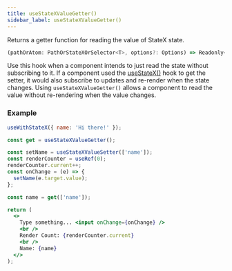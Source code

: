 ```yaml
---
title: useStateXValueGetter()
sidebar_label: useStateXValueGetter()
---
```


Returns a getter function for reading the value of StateX state.

```jsx
(pathOrAtom: PathOrStateXOrSelector<T>, options?: Options) => Readonly<T>
```

Use this hook when a component intends to just read the state without subscribing to it. If a component used the [useStateX()](useStateX) hook to get the setter, it would also subscribe to updates and re-render when the state changes. Using `useStateXValueGetter()` allows a component to read the value without re-rendering when the value changes.

### Example

```jsx live
useWithStateX({ name: 'Hi there!' });

const get = useStateXValueGetter();

const setName = useStateXValueSetter(['name']);
const renderCounter = useRef(0);
renderCounter.current++;
const onChange = (e) => {
  setName(e.target.value);
};

const name = get(['name']);

return (
  <>
    Type something... <input onChange={onChange} />
    <br />
    Render Count: {renderCounter.current}
    <br />
    Name: {name}
  </>
);
```
